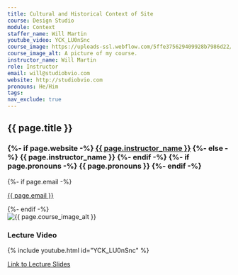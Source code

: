 ```yaml
---
title: Cultural and Historical Context of Site
course: Design Studio
module: Context
staffer_name: Will Martin
youtube_video: YCK_LU0nSnc
course_image: https://uploads-ssl.webflow.com/5ffe375629409928b7986d22/623e44be456d0b83872ad30d_Into_the_Woods_Denver_ScreenCapture.JPG
course_image_alt: A picture of my course.
instructor_name: Will Martin
role: Instructor
email: will@studiobvio.com
website: http://studiobvio.com
pronouns: He/Him
tags:
nav_exclude: true
---
```


<h2
  class="fs-6 font-weight-bold text-uppercase"
  id="{{ page.title | slugify }}"
>
  {{ page.title }}
</h2>
<div class="staffer">
  <div>
    <h3 class="staffer-name">
      {%- if page.website -%}
      <a href="{{ page.website }}">{{ page.instructor_name }}</a>
      {%- else -%}
      {{ page.instructor_name }}
      {%- endif -%}
      {%- if page.pronouns -%}
      <span class="staffer-pronouns">{{ page.pronouns }}</span>
      {%- endif -%}
    </h3>
    {%- if page.email -%}
    <p><a href="mailto:{{ page.email }}">{{ page.email }}</a></p>
    {%- endif -%}
  </div>
</div>
<img src="{{ page.course_image }}" alt="{{ page.course_image_alt }}" />
<h3>Lecture Video</h3>

{% include youtube.html id="YCK_LU0nSnc" %}

[Link to Lecture Slides](#)
